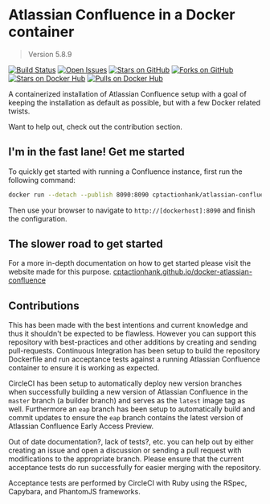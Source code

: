 # Atlassian Confluence in a Docker container

> Version 5.8.9

[![Build Status](https://img.shields.io/circleci/project/cptactionhank/docker-atlassian-confluence/5.8.9.svg)](https://circleci.com/gh/cptactionhank/docker-atlassian-confluence) [![Open Issues](https://img.shields.io/github/issues/cptactionhank/docker-atlassian-confluence.svg)](https://github.com/cptactionhank/docker-atlassian-confluence/issues) [![Stars on GitHub](https://img.shields.io/github/stars/cptactionhank/docker-atlassian-confluence.svg)](https://github.com/cptactionhank/docker-atlassian-confluence/stargazers) [![Forks on GitHub](https://img.shields.io/github/forks/cptactionhank/docker-atlassian-confluence.svg)](https://github.com/cptactionhank/docker-atlassian-confluence/network) [![Stars on Docker Hub](https://img.shields.io/docker/stars/cptactionhank/atlassian-confluence.svg)](https://hub.docker.com/r/cptactionhank/atlassian-confluence/) [![Pulls on Docker Hub](https://img.shields.io/docker/pulls/cptactionhank/atlassian-confluence.svg)](https://hub.docker.com/r/cptactionhank/atlassian-confluence/)

A containerized installation of Atlassian Confluence setup with a goal of keeping the installation as default as possible, but with a few Docker related twists.

Want to help out, check out the contribution section.

## I'm in the fast lane! Get me started

To quickly get started with running a Confluence instance, first run the following command:
```bash
docker run --detach --publish 8090:8090 cptactionhank/atlassian-confluence:5.8.9
```

Then use your browser to navigate to `http://[dockerhost]:8090` and finish the configuration.

## The slower road to get started

For a more in-depth documentation on how to get started please visit the website made for this purpose. [cptactionhank.github.io/docker-atlassian-confluence](https://cptactionhank.github.io/docker-atlassian-confluence)

## Contributions

This has been made with the best intentions and current knowledge and thus it shouldn't be expected to be flawless. However you can support this repository with best-practices and other additions by creating and sending pull-requests. Continuous Integration has been setup to build the repository Dockerfile and run acceptance tests against a running Atlassian Confluence container to ensure it is working as expected.

CircleCI has been setup to automatically deploy new version branches when successfully building a new version of Atlassian Confluence in the `master` branch (a builder branch) and serves as the `latest` image tag as well. Furthermore an `eap` branch has been setup to automatically build and commit updates to ensure the `eap` branch contains the latest version of Atlassian Confluence Early Access Preview.

Out of date documentation?, lack of tests?, etc. you can help out by either creating an issue and open a discussion or sending a pull request with modifications to the appropriate branch. Please ensure that the current acceptance tests do run successfully for easier merging with the repository.

Acceptance tests are performed by CircleCI with Ruby using the RSpec, Capybara, and PhantomJS frameworks.
